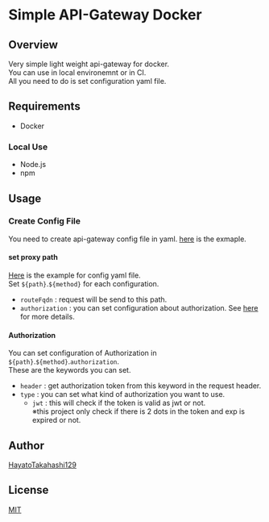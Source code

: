 # Simple API-Gateway Docker

## Overview

Very simple light weight api-gateway for docker.  
You can use in local environemnt or in CI.  
All you need to do is set configuration yaml file.

## Requirements

- Docker

### Local Use

- Node.js
- npm

## Usage

### Create Config File

You need to create api-gateway config file in yaml.
[here](https://github.com/HayatoTakahashi129/simple-Rest-API-Gateway-Docker/blob/deveop/configs/apiConfig.yaml) is the exmaple.

#### set proxy path

[Here](https://github.com/HayatoTakahashi129/simple-Rest-API-Gateway-Docker/blob/deveop/configs/apiConfig.yaml) is the example for config yaml file.  
Set `${path}`.`${method}` for each configuration.

- `routeFqdn` : request will be send to this path.
- `authorization` : you can set configuration about authorization. See [here](#authorization) for more details.

#### Authorization

You can set configuration of Authorization in `${path}`.`${method}`.`authorization`.  
These are the keywords you can set.

- `header` : get authorization token from this keyword in the request header.
- `type` : you can set what kind of authorization you want to use.
  - `jwt` : this will check if the token is valid as jwt or not.  
    ※this project only check if there is 2 dots in the token and exp is expired or not.

## Author

[HayatoTakahashi129](https://github.com/HayatoTakahashi129)

## License

[MIT](https://github.com/HayatoTakahashi129/simple-Rest-API-Gateway-Docker/blob/deveop/LICENSE)
